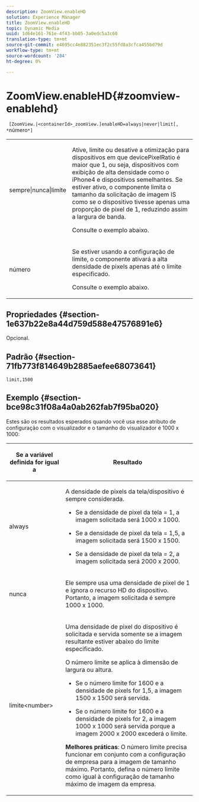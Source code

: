 ```yaml
---
description: ZoomView.enableHD
solution: Experience Manager
title: ZoomView.enableHD
topic: Dynamic Media
uuid: 1d64e161-761e-4f43-bb05-3a0edc5a3c60
translation-type: tm+mt
source-git-commit: e4695cc4e882351ec3f2c55fd8a3cfca455bd79d
workflow-type: tm+mt
source-wordcount: '284'
ht-degree: 0%

---
```



# ZoomView.enableHD{#zoomview-enablehd}

` [ZoomView.|<containerId>_zoomView.]enableHD=always|never|limit[, *`número`*]`

<table id="table_0BEA0B5FFDF64E5594B534B2A87A6D88"> 
 <tbody> 
  <tr> 
   <td colname="col1"> <p> <span class="codeph"> sempre|nunca|limite</span> </p> </td> 
   <td colname="col2"> <p> Ative, limite ou desative a otimização para dispositivos em que <span class="codeph"> devicePixelRatio</span> é maior que <span class="codeph"> 1</span>, ou seja, dispositivos com exibição de alta densidade como o iPhone4 e dispositivos semelhantes. Se estiver ativo, o componente limita o tamanho da solicitação de imagem IS como se o dispositivo tivesse apenas uma proporção de pixel de <span class="codeph"> 1</span>, reduzindo assim a largura de banda. </p> <p>Consulte o exemplo abaixo. </p> </td> 
  </tr> 
  <tr> 
   <td colname="col1"> <p> <span class="codeph"><span class="varname"> número</span></span> </p> </td> 
   <td colname="col2"> <p> Se estiver usando a configuração de limite, o componente ativará a alta densidade de pixels apenas até o limite especificado. </p> <p>Consulte o exemplo abaixo. </p> </td> 
  </tr> 
 </tbody> 
</table>

## Propriedades {#section-1e637b22e8a44d759d588e47576891e6}

Opcional.

## Padrão {#section-71fb773f814649b2885aefee68073641}

`limit,1500`

## Exemplo {#section-bce98c31f08a4a0ab262fab7f95ba020}

Estes são os resultados esperados quando você usa esse atributo de configuração com o visualizador e o tamanho do visualizador é 1000 x 1000:

<table id="table_F97FEDA0EE1B4EF6AC9FF9060548ACA4"> 
 <thead> 
  <tr> 
   <th colname="col1" class="entry"> <p>Se a variável definida for igual a </p> </th> 
   <th colname="col2" class="entry"> <p>Resultado </p> </th> 
  </tr>
 </thead>
 <tbody> 
  <tr> 
   <td colname="col1"> <p><span class="codeph"> always</span> </p> </td> 
   <td colname="col2"> <p>A densidade de pixels da tela/dispositivo é sempre considerada. </p> <p> 
     <ul id="ul_D8F31FDFCDB74B75A3B1BFBEE33AF2E2"> 
      <li id="li_8A1C6DCCE10545349C73029729211BB2"> <p>Se a densidade de pixel da tela = 1, a imagem solicitada será 1000 x 1000. </p> </li> 
      <li id="li_884156A34AC64B4E9B3ACC4C25EB710F"> <p>Se a densidade de pixel da tela = 1,5, a imagem solicitada será 1500 x 1500. </p> </li> 
      <li id="li_7EC699284A7F4E679E512C3DA8B5454F"> <p>Se a densidade de pixel da tela = 2, a imagem solicitada será 2000 x 2000. </p> </li> 
     </ul> </p> </td> 
  </tr> 
  <tr> 
   <td colname="col1"> <p><span class="codeph"> nunca</span> </p> </td> 
   <td colname="col2"> <p>Ele sempre usa uma densidade de pixel de 1 e ignora o recurso HD do dispositivo. Portanto, a imagem solicitada é sempre 1000 x 1000. </p> </td> 
  </tr> 
  <tr> 
   <td colname="col1"> <p><span class="codeph"> limite&lt;number&gt;</span> </p> </td> 
   <td colname="col2"> <p>Uma densidade de pixel do dispositivo é solicitada e servida somente se a imagem resultante estiver abaixo do limite especificado. </p> <p>O número limite se aplica à dimensão de largura ou altura. </p> <p> 
     <ul id="ul_CEC06B2280164951BA1A0ADED99E8050"> 
      <li id="li_CA7A0980ACC54690A4F212DF53E2DC8A"> <p>Se o número limite for 1600 e a densidade de pixels for 1,5, a imagem 1500 x 1500 será servida. </p> </li> 
      <li id="li_A4AAD7FBFA0347B082789511CA6768A5"> <p>Se o número limite for 1600 e a densidade de pixels for 2, a imagem 1000 x 1000 será servida porque a imagem 2000 x 2000 excederá o limite. </p> </li> 
     </ul> </p> <p><b>Melhores práticas</b>: O número limite precisa funcionar em conjunto com a configuração de empresa para a imagem de tamanho máximo. Portanto, defina o número limite como igual à configuração de tamanho máximo de imagem da empresa. </p> </td> 
  </tr> 
 </tbody> 
</table>

